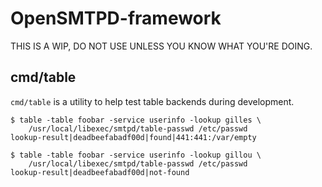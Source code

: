 # OpenSMTPD-framework

THIS IS A WIP, DO NOT USE UNLESS YOU KNOW WHAT YOU'RE DOING.


## cmd/table

`cmd/table` is a utility to help test table backends during development.

```
$ table -table foobar -service userinfo -lookup gilles \
    /usr/local/libexec/smtpd/table-passwd /etc/passwd
lookup-result|deadbeefabadf00d|found|441:441:/var/empty

$ table -table foobar -service userinfo -lookup gillou \
    /usr/local/libexec/smtpd/table-passwd /etc/passwd
lookup-result|deadbeefabadf00d|not-found
```
